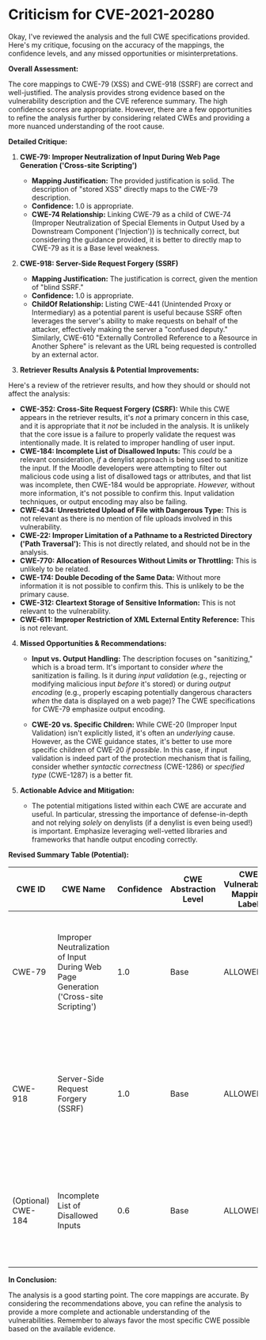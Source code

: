 # Criticism for CVE-2021-20280

Okay, I've reviewed the analysis and the full CWE specifications provided. Here's my critique, focusing on the accuracy of the mappings, the confidence levels, and any missed opportunities or misinterpretations.

**Overall Assessment:**

The core mappings to CWE-79 (XSS) and CWE-918 (SSRF) are correct and well-justified. The analysis provides strong evidence based on the vulnerability description and the CVE reference summary. The high confidence scores are appropriate. However, there are a few opportunities to refine the analysis further by considering related CWEs and providing a more nuanced understanding of the root cause.

**Detailed Critique:**

1.  **CWE-79: Improper Neutralization of Input During Web Page Generation ('Cross-site Scripting')**

    *   **Mapping Justification:** The provided justification is solid.  The description of "stored XSS" directly maps to the CWE-79 description.
    *   **Confidence:** 1.0 is appropriate.
    *   **CWE-74 Relationship:** Linking CWE-79 as a child of CWE-74 (Improper Neutralization of Special Elements in Output Used by a Downstream Component ('Injection')) is technically correct, but considering the guidance provided, it is better to directly map to CWE-79 as it is a Base level weakness.

2.  **CWE-918: Server-Side Request Forgery (SSRF)**

    *   **Mapping Justification:** The justification is correct, given the mention of "blind SSRF."
    *   **Confidence:** 1.0 is appropriate.
    *   **ChildOf Relationship:**  Listing CWE-441 (Unintended Proxy or Intermediary) as a potential parent is useful because SSRF often leverages the server's ability to make requests on behalf of the attacker, effectively making the server a "confused deputy." Similarly, CWE-610 "Externally Controlled Reference to a Resource in Another Sphere" is relevant as the URL being requested is controlled by an external actor.

3.  **Retriever Results Analysis & Potential Improvements:**

Here's a review of the retriever results, and how they should or should not affect the analysis:

*   **CWE-352: Cross-Site Request Forgery (CSRF):** While this CWE appears in the retriever results, it's *not* a primary concern in this case, and it is appropriate that it *not* be included in the analysis. It is unlikely that the core issue is a failure to properly validate the request was intentionally made. It is related to improper handling of user input.
*   **CWE-184: Incomplete List of Disallowed Inputs:** This *could* be a relevant consideration, *if* a denylist approach is being used to sanitize the input. If the Moodle developers were attempting to filter out malicious code using a list of disallowed tags or attributes, and that list was incomplete, then CWE-184 would be appropriate. *However,* without more information, it's not possible to confirm this. Input validation techniques, or output encoding may also be failing.
*   **CWE-434: Unrestricted Upload of File with Dangerous Type:**  This is not relevant as there is no mention of file uploads involved in this vulnerability.
*   **CWE-22: Improper Limitation of a Pathname to a Restricted Directory ('Path Traversal'):**  This is not directly related, and should not be in the analysis.
*   **CWE-770: Allocation of Resources Without Limits or Throttling:** This is unlikely to be related.
*   **CWE-174: Double Decoding of the Same Data:** Without more information it is not possible to confirm this. This is unlikely to be the primary cause.
*   **CWE-312: Cleartext Storage of Sensitive Information:** This is not relevant to the vulnerability.
*   **CWE-611: Improper Restriction of XML External Entity Reference:**  This is not relevant.

4.  **Missed Opportunities & Recommendations:**

    *   **Input vs. Output Handling:** The description focuses on "sanitizing," which is a broad term. It's important to consider *where* the sanitization is failing. Is it during *input validation* (e.g., rejecting or modifying malicious input *before* it's stored) or during *output encoding* (e.g., properly escaping potentially dangerous characters *when* the data is displayed on a web page)?  The CWE specifications for CWE-79 emphasize output encoding.

    *   **CWE-20 vs. Specific Children:** While CWE-20 (Improper Input Validation) isn't explicitly listed, it's often an *underlying* cause.  However, as the CWE guidance states, it's better to use more specific children of CWE-20 *if possible*.  In this case, if input validation is indeed part of the protection mechanism that is failing, consider whether *syntactic correctness* (CWE-1286) or *specified type* (CWE-1287) is a better fit.

5.  **Actionable Advice and Mitigation:**

    *   The potential mitigations listed within each CWE are accurate and useful. In particular, stressing the importance of defense-in-depth and not relying *solely* on denylists (if a denylist is even being used!) is important. Emphasize leveraging well-vetted libraries and frameworks that handle output encoding correctly.

**Revised Summary Table (Potential):**

| CWE ID | CWE Name | Confidence | CWE Abstraction Level | CWE Vulnerability Mapping Label | CWE-Vulnerability Mapping Notes |
|---|---|---|---|---|---|
| CWE-79 | Improper Neutralization of Input During Web Page Generation ('Cross-site Scripting') | 1.0 | Base | ALLOWED | Primary CWE: Stored XSS due to failure to properly encode user-provided text before displaying it on a web page. |
| CWE-918 | Server-Side Request Forgery (SSRF) | 1.0 | Base | ALLOWED | Secondary CWE: Blind SSRF due to insufficient validation of URLs or similar requests derived from user-provided text. |
| (Optional) CWE-184 | Incomplete List of Disallowed Inputs | 0.6 | Base | ALLOWED | *If applicable:* A denylist approach to sanitizing input is incomplete, allowing malicious code to bypass filters. |

**In Conclusion:**

The analysis is a good starting point. The core mappings are accurate. By considering the recommendations above, you can refine the analysis to provide a more complete and actionable understanding of the vulnerabilities. Remember to always favor the most specific CWE possible based on the available evidence.